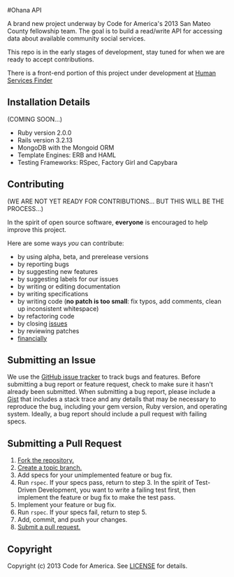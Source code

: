 #Ohana API

A brand new project underway by Code for America's 2013 San Mateo County fellowship team. The goal is to build a read/write API for accessing data about available community social services.

This repo is in the early stages of development, stay tuned for when we are ready to accept contributions.

There is a front-end portion of this project under development at [Human Services Finder](https://github.com/codeforamerica/human_services_finder)

## Installation Details

(COMING SOON...)

* Ruby version 2.0.0
* Rails version 3.2.13
* MongoDB with the Mongoid ORM
* Template Engines: ERB and HAML
* Testing Frameworks: RSpec, Factory Girl and Capybara

## Contributing

(WE ARE NOT YET READY FOR CONTRIBUTIONS... BUT THIS WILL BE THE PROCESS...)

In the spirit of open source software, **everyone** is encouraged to help improve this project.

Here are some ways *you* can contribute:

* by using alpha, beta, and prerelease versions
* by reporting bugs
* by suggesting new features
* by suggesting labels for our issues
* by writing or editing documentation
* by writing specifications
* by writing code (**no patch is too small**: fix typos, add comments, clean up
  inconsistent whitespace)
* by refactoring code
* by closing [issues](https://github.com/codeforamerica/ohana-api/issues)
* by reviewing patches
* [financially](https://secure.codeforamerica.org/page/contribute)

## Submitting an Issue
We use the [GitHub issue tracker](https://github.com/codeforamerica/ohana-api/issues) to track bugs and features. Before submitting a bug report or feature request, check to make sure it hasn't already been submitted. When submitting a bug report, please include a [Gist](https://gist.github.com/) that includes a stack trace and any details that may be necessary to reproduce the bug, including your gem version, Ruby version, and operating system. Ideally, a bug report should include a pull request with failing specs.

## Submitting a Pull Request
1. [Fork the repository.][fork]
2. [Create a topic branch.][branch]
3. Add specs for your unimplemented feature or bug fix.
4. Run `rspec`. If your specs pass, return to step 3. In the spirit of Test-Driven Development, you want to write a failing test first, then implement the feature or bug fix to make the test pass.
5. Implement your feature or bug fix.
6. Run `rspec`. If your specs fail, return to step 5.
7. Add, commit, and push your changes.
8. [Submit a pull request.][pr]

[fork]: http://help.github.com/fork-a-repo/
[branch]: http://learn.github.com/p/branching.html
[pr]: http://help.github.com/send-pull-requests/

## Copyright
Copyright (c) 2013 Code for America. See [LICENSE](https://github.com/codeforamerica/ohana-api/blob/master/LICENSE.md) for details.